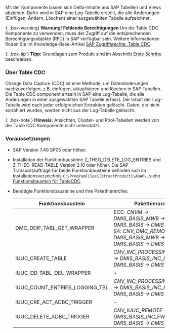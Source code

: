 Mit der Komponente lassen sich Delta-Inhalte aus SAP Tabellen und Views abziehen. 
Dafür wird in SAP eine Log-Tabelle erstellt, die alle Änderungen (Einfügen, Ändern, Löschen) einer ausgewählten Tabelle aufzeichnet.


{: .box-warning}
**Warnung!** **Fehlende Berechtigungen**
Um die Table CDC Komponente zu verwenden, muss der Zugriff auf die entsprechenden Berechtigungsobjekte (RFC) in SAP verfügbar sein. 
Weitere Informationen finden Sie im Knowledge-Base-Artikel [SAP Zugriffsrechte: Table CDC](https://kb.theobald-software.com/sap/authority-objects-sap-user-rights#table-cdc).


{: .box-tip }
**Tipp:** Grundlagen zum Produkt sind im Abschnitt [Erste Schritte](./erste-schritte) beschrieben.

### Über Table CDC

Change Data Capture (CDC) ist eine Methode, um Datenänderungen nachzuverfolgen, z.B. einfügen, aktualisieren und löschen in SAP Tabellen.
Die Table CDC component ertsellt in SAP eine Log-Tabelle, die alle Änderungen in einer ausgewählten SAP Tabelle erfasst. 
Der Inhalt der Log-Tabelle wird nach jeder erfolgreichen Extraktion gelöscht. Daten, die nicht extrahiert wurden, werden nicht aus der Log-Tabelle gelöscht.


{: .box-note }
**Hinweis:** Ansichten, Cluster- und Pool-Tabellen werden von der Table CDC Komponente nicht unterstützt.

### Voraussetzungen

- SAP Version 7.40 SP05 oder höher.
- Installation der Funktionbausteine Z_THEO_DELETE_LOG_ENTRIES und Z_THEO_READ_TABLE Version 2.10 oder höher. Die SAP Transportaufträge für beide Funktionbausteine befinden sich im Installationsverzeichnis
`C:\ProgramFiles\[XtractProduct]\ABAP\`, siehe [Funktionsbaustein für TableCDC](./sap-customizing/funktionsbaustein-fuer-tablecdc).
- Benötigte Funktionsbausteine und ihre Pakethierarchie:

	| Funktionsbaustein | Pakethierarchie |
	|-----------------|----------|
	| DMC_DDIF_TABL_GET_WRAPPER |ECC: *CNVM &rarr; DMIS_BASIS_MWB &rarr; DMIS_BASIS &rarr; DMIS* <br> S4: *CNV_DMC_REMOTE &rarr; DMIS_BASIS_MWB &rarr; DMIS_BASIS &rarr; DMIS*|
	| IUUC_CREATE_TABLE | *CNV_INC_PROCESSING_REMOTE &rarr; DMIS_BASIS_INC_FW &rarr; DMIS_BASIS &rarr; DMIS* |
	| IUUC_DD_TABL_DEL_WRAPPER | - |
	| IUUC_COUNT_ENTRIES_LOGGING_TBL | *CNV_INC_PROCESSING_REMOTE &rarr; DMIS_BASIS_INC_FW &rarr; DMIS_BASIS &rarr; DMIS* |
	| IUUC_CRE_ACT_ADBC_TRIGGER | - |
	| IUUC_DELETE_ADBC_TRIGGER | *CNV_IUUC_REMOTE &rarr; DMIS_BASIS_INC_FW &rarr; DMIS_BASIS &rarr; DMIS* |


<!---

- Zugriff auf die entsprechenden Berechtigungsobjekte (RFC) in SAP muss gewährleistet sein, siehe [SAP Zugriffsrechte: Table](https://kb.theobald-software.com/sap/authority-objects-sap-user-rights#table).
- Der Benutzer, mit dem die SAp-Verbindung aufgebaut wird, muss SAP Tabellen erstellen dürfen, siehe [SAP Verbindung - Authentication](./erste-schritte/sap-verbindungen-anlegen#authentication).
-->

